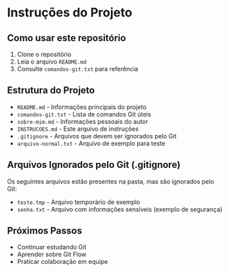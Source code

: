 # Instruções do Projeto

## Como usar este repositório
1. Clone o repositório
2. Leia o arquivo `README.md`
3. Consulte `comandos-git.txt` para referência

## Estrutura do Projeto
- `README.md` - Informações principais do projeto  
- `comandos-git.txt` - Lista de comandos Git úteis  
- `sobre-mim.md` - Informações pessoais do autor  
- `INSTRUCOES.md` - Este arquivo de instruções  
- `.gitignore` - Arquivos que devem ser ignorados pelo Git  
- `arquivo-normal.txt` - Arquivo de exemplo para teste

## Arquivos Ignorados pelo Git (.gitignore)
Os seguintes arquivos estão presentes na pasta, mas são ignorados pelo Git:  
- `teste.tmp` - Arquivo temporário de exemplo  
- `senha.txt` - Arquivo com informações sensíveis (exemplo de segurança)

## Próximos Passos
- Continuar estudando Git  
- Aprender sobre Git Flow  
- Praticar colaboração em equipe

